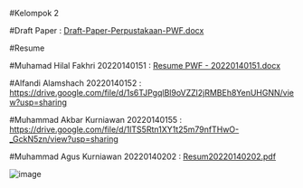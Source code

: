 #Kelompok 2

#Draft Paper : [Draft-Paper-Perpustakaan-PWF.docx](https://github.com/user-attachments/files/21063485/Draft-Paper-Perpustakaan-PWF.docx)

#Resume

#Muhamad Hilal Fakhri 20220140151 : [Resume PWF - 20220140151.docx](https://github.com/user-attachments/files/21069751/Resume.PWF.-.20220140151.docx)

#Alfandi Alamshach 20220140152 : https://drive.google.com/file/d/1s6TJPgqlBl9oVZZl2jRMBEh8YenUHGNN/view?usp=sharing

#Muhammad Akbar Kurniawan 20220140155 : https://drive.google.com/file/d/1lTS5Rtn1XY1t25m79nfTHwO-_GckN5zn/view?usp=sharing

#Muhammad Agus Kurniawan 20220140202 : [Resum20220140202.pdf](https://github.com/user-attachments/files/21069878/Resum20220140202.pdf)



![image](https://github.com/user-attachments/assets/380349c9-912c-4aaa-aafe-19686a691d96)
